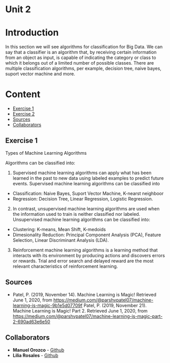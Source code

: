 # Unit 2
# Introduction

In this section we will see algorithms for classification for Big Data. We can say that a classifier is an algorithm that, by receiving certain information from an object as input, is capable of indicating the category or class to which it belongs out of a limited number of possible classes. There are multiple classification algorithms, per example, decision tree, naive bayes, suport vector machine and more.

# Content

- [Exercise 1](#exercise-1)
- [Exercise 2](#exercise-2)
- [Sources](#sources)
- [Collaborators](#collaborators)

## Exercise 1
Types of Machine Learning Algorithms

Algorithms can be classified into:
1. Supervised machine learning algorithms can apply what has been learned in the past to new data using labeled examples to predict future events.
Supervised machine learning algorithms can be classified into
- Classification: Naive Bayes, Suport Vector Machine, K-nearst neighboor
- Regression: Decision Tree, Linear Regression, Logistic Regression.

2. In contrast, unsupervised machine learning algorithms are used when the information used to train is neither classified nor labeled.
Unsupervised machine learning algorithms can be classified into:
- Clustering: K-means, Mean Shift, K-medoids
- Dimesionality Reduction: Principal Component Analysis (PCA), Feature Selection, Linear Discriminant Analysis (LDA).

3. Reinforcement machine learning algorithms is a learning method that interacts with its environment by producing actions and discovers errors or rewards. Trial and error search and delayed reward are the most relevant characteristics of reinforcement learning.

## Sources
- Patel, P. (2019, November 14). Machine Learning is Magic! Retrieved June 1, 2020, from https://medium.com/@parshvpatel07/machine-learning-is-magic-9b1e5d07709f
Patel, P. (2019, November 21). Machine Learning is Magic! Part 2. Retrieved June 1, 2020, from https://medium.com/@parshvpatel07/machine-learning-is-magic-part-2-690ad63e6e50

## Collaborators
* **Manuel Orozco** - [Github](https://github.com/manuelorozcotoro)
* **Lilia Rosales** - [Github](https://github.com/liliarsis)
